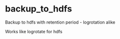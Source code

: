 # backup_to_hdfs
Backup to hdfs with retention period - logrotation alike

Works like logrotate for hdfs
